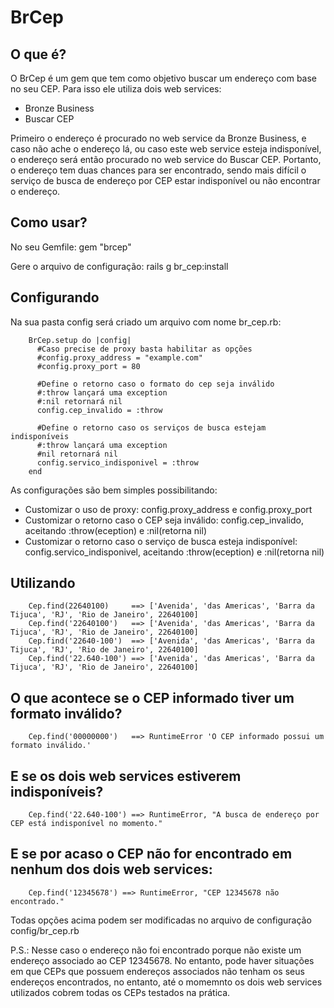 # BrCep

## O que é?

O BrCep é um gem que tem como objetivo buscar um endereço com base no seu CEP. Para isso ele utiliza dois web services:

* Bronze Business
* Buscar CEP

Primeiro o endereço é procurado no web service da Bronze Business, e caso não ache o endereço lá, ou caso este web service esteja indisponível, o endereço será então procurado no web service do Buscar CEP. Portanto, o endereço tem duas chances para ser encontrado, sendo mais difícil o serviço de busca de endereço por CEP estar indisponível ou não encontrar o endereço.

## Como usar?

No seu Gemfile:
        gem "brcep"

Gere o arquivo de configuração:
        rails g br_cep:install

##  Configurando
Na sua pasta config será criado um arquivo com nome br_cep.rb:

        BrCep.setup do |config|
          #Caso precise de proxy basta habilitar as opções
          #config.proxy_address = "example.com"
          #config.proxy_port = 80

          #Define o retorno caso o formato do cep seja inválido
          #:throw lançará uma exception
          #:nil retornará nil
          config.cep_invalido = :throw

          #Define o retorno caso os serviços de busca estejam indisponíveis
          #:throw lançará uma exception
          #nil retornará nil
          config.servico_indisponivel = :throw
        end

As configurações são bem simples possibilitando:

* Customizar o uso de proxy: config.proxy_address e config.proxy_port
* Customizar o retorno caso o CEP seja inválido: config.cep_invalido, aceitando :throw(eception) e :nil(retorna nil)
* Customizar o retorno caso o serviço de busca esteja indisponível: config.servico_indisponivel, aceitando :throw(eception) e :nil(retorna nil)

## Utilizando

        Cep.find(22640100)     ==> ['Avenida', 'das Americas', 'Barra da Tijuca', 'RJ', 'Rio de Janeiro', 22640100]
        Cep.find('22640100')   ==> ['Avenida', 'das Americas', 'Barra da Tijuca', 'RJ', 'Rio de Janeiro', 22640100]
        Cep.find('22640-100')  ==> ['Avenida', 'das Americas', 'Barra da Tijuca', 'RJ', 'Rio de Janeiro', 22640100]
        Cep.find('22.640-100') ==> ['Avenida', 'das Americas', 'Barra da Tijuca', 'RJ', 'Rio de Janeiro', 22640100]

## O que acontece se o CEP informado tiver um formato inválido?

        Cep.find('00000000')   ==> RuntimeError 'O CEP informado possui um formato inválido.'

## E se os dois web services estiverem indisponíveis?

        Cep.find('22.640-100') ==> RuntimeError, "A busca de endereço por CEP está indisponível no momento."

## E se por acaso o CEP não for encontrado em nenhum dos dois web services:

        Cep.find('12345678') ==> RuntimeError, "CEP 12345678 não encontrado."

Todas opções acima podem ser modificadas no arquivo de configuração config/br_cep.rb

P.S.: Nesse caso o endereço não foi encontrado porque não existe um endereço associado ao CEP 12345678. No entanto, pode haver situações em que CEPs que possuem endereços associados não tenham os seus endereços encontrados, no entanto, até o momemnto os dois web services utilizados cobrem todas os CEPs testados na prática.
